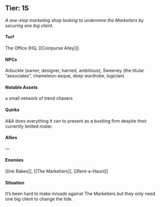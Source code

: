 ---
---

## Tier: 1S
*A one-stop marketing shop looking to undermine the Marketiers by securing one big client.* 

#### **Turf**
The Office (HQ, [[Coinpurse Alley]])

#### **NPCs**
Arbuckle (owner, designer, harried, ambitious), Sweeney (the titular “associates”, chameleon-esque, deep wardrobe, logician)

#### **Notable Assets**
a small network of trend chasers

#### **Quirks**
A&A does everything it can to present as a bustling firm despite their currently limited roster.

#### **Allies**
—

#### **Enemies**
[[Ink Rakes]], [[The Marketiers]], [[Rent-a-Haunt]]

#### **Situation**
It’s been hard to make inroads against The Marketiers but they only need one big client to change the tide.